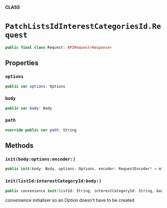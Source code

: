 **CLASS**

# `PatchListsIdInterestCategoriesId.Request`

```swift
public final class Request: APIRequest<Response>
```

## Properties
### `options`

```swift
public var options: Options
```

### `body`

```swift
public var body: Body
```

### `path`

```swift
override public var path: String
```

## Methods
### `init(body:options:encoder:)`

```swift
public init(body: Body, options: Options, encoder: RequestEncoder? = nil)
```

### `init(listId:interestCategoryId:body:)`

```swift
public convenience init(listId: String, interestCategoryId: String, body: Body)
```

convenience initialiser so an Option doesn't have to be created
